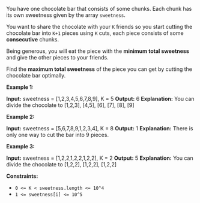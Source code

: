 
You have one chocolate bar that consists of some chunks. Each chunk has its own sweetness given by the array `sweetness`.

You want to share the chocolate with your  `K` friends so you start cutting the chocolate bar into  `K+1` pieces using `K` cuts, each piece consists of some  **consecutive**  chunks.

Being generous, you will eat the piece with the  **minimum total sweetness**  and give the other pieces to your friends.

Find the  **maximum total sweetness**  of the piece you can get by cutting the chocolate bar optimally.

**Example 1:**

**Input:** sweetness = [1,2,3,4,5,6,7,8,9], K = 5
**Output:** 6
**Explanation:** You can divide the chocolate to [1,2,3], [4,5], [6], [7], [8], [9]

**Example 2:**

**Input:** sweetness = [5,6,7,8,9,1,2,3,4], K = 8
**Output:** 1
**Explanation:** There is only one way to cut the bar into 9 pieces.

**Example 3:**

**Input:** sweetness = [1,2,2,1,2,2,1,2,2], K = 2
**Output:** 5
**Explanation:** You can divide the chocolate to [1,2,2], [1,2,2], [1,2,2]

**Constraints:**

-   `0 <= K < sweetness.length <= 10^4`
-   `1 <= sweetness[i] <= 10^5`
